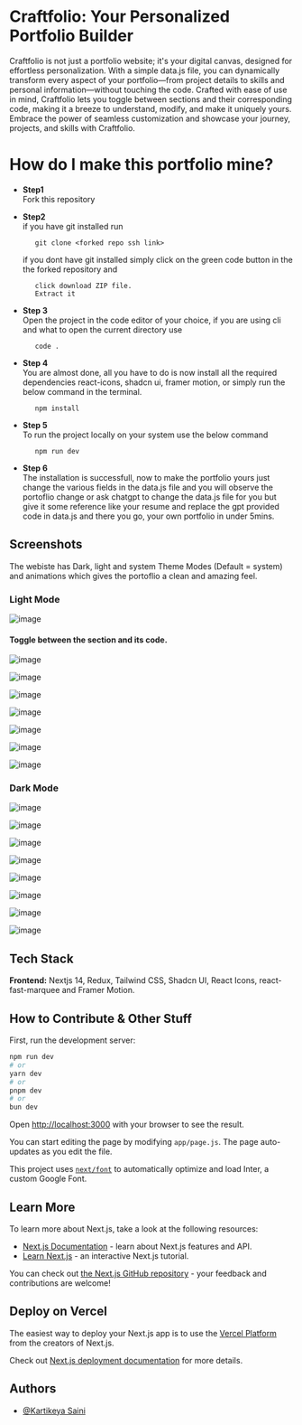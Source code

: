 
# Craftfolio: Your Personalized Portfolio Builder

Craftfolio is not just a portfolio website; it's your digital canvas, designed for effortless personalization. With a simple data.js file, you can dynamically transform every aspect of your portfolio—from project details to skills and personal information—without touching the code. Crafted with ease of use in mind, Craftfolio lets you toggle between sections and their corresponding code, making it a breeze to understand, modify, and make it uniquely yours. Embrace the power of seamless customization and showcase your journey, projects, and skills with Craftfolio.

# How do I make this portfolio mine?

- **Step1**\
   Fork this repository
- **Step2**\
   if you have git installed run
   ```
      git clone <forked repo ssh link>
   ```
   if you dont have git installed simply click on the green code button in the the forked repository and
   ```
      click download ZIP file.
      Extract it
   ```
- **Step 3**\
   Open the project in the code editor of your choice, if you are using cli and what to open the current directory use
   ```
      code .
   ```
- **Step 4**\
   You are almost done, all you have to do is now install all the required dependencies react-icons, shadcn ui, framer motion, or simply run the below command in the terminal.
   ```
      npm install
   ```
- **Step 5**\
   To run the project locally on your system use the below command  
   ```
      npm run dev
   ```

- **Step 6**\
   The installation is successfull, now to make the portfolio yours just change the various fields in the data.js file and you will observe the portoflio change or ask chatgpt to change the data.js file for you but give it some reference like your resume and replace the gpt provided code in data.js and there you go, your own portfolio in under 5mins.


## Screenshots
The webiste has Dark, light and system Theme Modes (Default = system) and animations which gives the portoflio a clean and amazing feel.

### Light Mode

![image](https://github.com/hi-Kartik2004/CraftFolio/assets/111000515/e1cb4c72-a3e3-488d-ab13-e8b7b84cd70f)

#### Toggle between the section and its code.
![image](https://github.com/hi-Kartik2004/CraftFolio/assets/111000515/829709f7-28b5-4483-b992-f1803b3b9bdf)

![image](https://github.com/hi-Kartik2004/CraftFolio/assets/111000515/81c4e8c8-fec2-4628-9125-97987609b6e7)

![image](https://github.com/hi-Kartik2004/CraftFolio/assets/111000515/1c70b7c6-ee41-4be1-935f-21000bb2d964)

![image](https://github.com/hi-Kartik2004/CraftFolio/assets/111000515/405a24a3-26d9-4d64-b72c-05ba628c187c)

![image](https://github.com/hi-Kartik2004/CraftFolio/assets/111000515/a17a3885-dcea-485c-a6b8-4dc8761ab739)

![image](https://github.com/hi-Kartik2004/CraftFolio/assets/111000515/8dc45354-d578-4c3e-9a2b-32f9c8c4554d)

![image](https://github.com/hi-Kartik2004/CraftFolio/assets/111000515/c926bf10-e3ac-488e-b138-754f69f8fb6a)

### Dark Mode

![image](https://github.com/hi-Kartik2004/CraftFolio/assets/111000515/50598652-0f8b-480a-a067-78eb8ed47bcf)

![image](https://github.com/hi-Kartik2004/CraftFolio/assets/111000515/b844c832-15c7-48b8-9616-ba992777d3e3)

![image](https://github.com/hi-Kartik2004/CraftFolio/assets/111000515/ed7fe43b-7c0a-4ba1-9ffe-1743dae15c2b)

![image](https://github.com/hi-Kartik2004/CraftFolio/assets/111000515/f3e764c0-5d1d-410b-9950-143eca96c0c3)

![image](https://github.com/hi-Kartik2004/CraftFolio/assets/111000515/6a029449-113e-40f5-b127-a254f098fc8c)

![image](https://github.com/hi-Kartik2004/CraftFolio/assets/111000515/f6592295-882e-48e9-a3e9-32c2c5e5840c)

![image](https://github.com/hi-Kartik2004/CraftFolio/assets/111000515/37677a6f-e1b2-4208-ba46-568506ca3e8c)

![image](https://github.com/hi-Kartik2004/CraftFolio/assets/111000515/44b35fe4-f7cf-4a34-93bc-09d474d178ab)


## Tech Stack

**Frontend:** Nextjs 14, Redux, Tailwind CSS, Shadcn UI, React Icons, react-fast-marquee and Framer Motion.


## How to Contribute & Other Stuff

First, run the development server:

```bash
npm run dev
# or
yarn dev
# or
pnpm dev
# or
bun dev
```

Open [http://localhost:3000](http://localhost:3000) with your browser to see the result.

You can start editing the page by modifying `app/page.js`. The page auto-updates as you edit the file.

This project uses [`next/font`](https://nextjs.org/docs/basic-features/font-optimization) to automatically optimize and load Inter, a custom Google Font.

## Learn More

To learn more about Next.js, take a look at the following resources:

- [Next.js Documentation](https://nextjs.org/docs) - learn about Next.js features and API.
- [Learn Next.js](https://nextjs.org/learn) - an interactive Next.js tutorial.

You can check out [the Next.js GitHub repository](https://github.com/vercel/next.js/) - your feedback and contributions are welcome!

## Deploy on Vercel

The easiest way to deploy your Next.js app is to use the [Vercel Platform](https://vercel.com/new?utm_medium=default-template&filter=next.js&utm_source=create-next-app&utm_campaign=create-next-app-readme) from the creators of Next.js.

Check out [Next.js deployment documentation](https://nextjs.org/docs/deployment) for more details.

## Authors

- [@Kartikeya Saini](https://www.github.com/hi-kartik2004)
